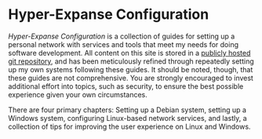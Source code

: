 # Hyper-Expanse Configuration

_Hyper-Expanse Configuration_ is a collection of guides for setting up a personal network with services and tools that meet my needs for doing software development. All content on this site is stored in a [publicly hosted git repository](https://gitlab.com/hyper-expanse/configuration), and has been meticulously refined through repeatedly setting up my own systems following these guides. It should be noted, though, that these guides are not comprehensive. You are strongly encouraged to invest additional effort into topics, such as security, to ensure the best possible experience given your own circumstances.

There are four primary chapters: Setting up a Debian system, setting up a Windows system, configuring Linux-based network services, and lastly, a collection of tips for improving the user experience on Linux and Windows.

